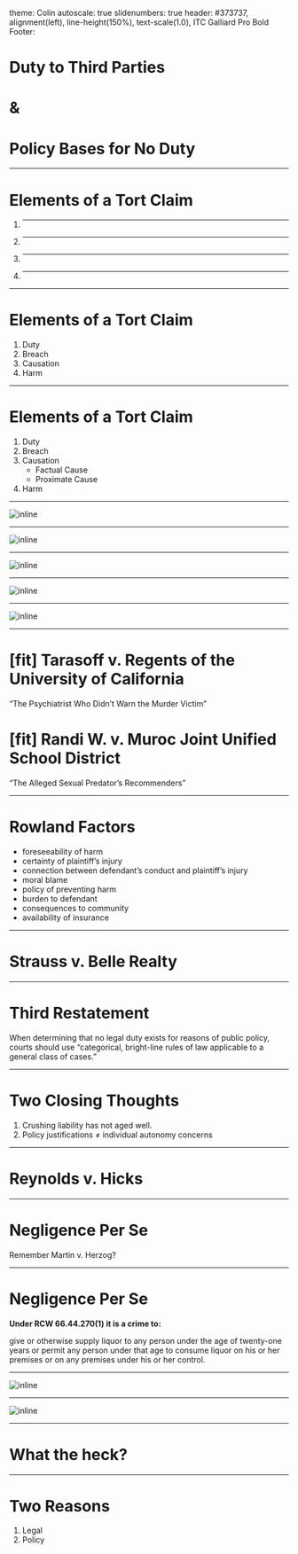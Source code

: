 theme: Colin
autoscale: true
slidenumbers: true
header: #373737, alignment(left), line-height(150%), text-scale(1.0), ITC Galliard Pro Bold
Footer:

# Duty to Third Parties

# &

# Policy Bases for No Duty


---

# Elements of a Tort Claim

1. __________________
2. __________________
3. __________________
4. __________________

---


# Elements of a Tort Claim

1. Duty
2. Breach
3. Causation
4. Harm

---


# Elements of a Tort Claim

1. Duty
2. Breach
3. Causation
   - Factual Cause
   - Proximate Cause
4. Harm

---

![inline](images/duty-1.jpg)

---

![inline](images/duty-2.jpg)

---

![inline](images/duty-3.jpg)

---

![inline](images/duty-4.jpg)

---

![inline](images/duty-5.jpg)

---

# [fit] Tarasoff v. Regents of the University of California

“The Psychiatrist Who Didn’t Warn the Murder Victim”



# [fit] Randi W. v. Muroc Joint Unified School District

“The Alleged Sexual Predator’s Recommenders”

---


# Rowland Factors

- foreseeability of harm
- certainty of plaintiff’s injury
- connection between defendant’s conduct and plaintiff’s injury
- moral blame
- policy of preventing harm
- burden to defendant
- consequences to community
- availability of insurance

---

# Strauss v. Belle Realty

---

# Third Restatement

When determining that no legal duty exists for reasons of public policy, courts should use “categorical, bright-line rules of law applicable to a general class of cases.”

---

# Two Closing Thoughts

1. Crushing liability has not aged well.
2. Policy justifications ≠ individual autonomy concerns

---

# Reynolds v. Hicks

---

# Negligence Per Se

Remember Martin v. Herzog?

---

# Negligence Per Se

**Under RCW 66.44.270(1) it is a crime to:**

give or otherwise supply liquor to any person under the age of twenty-one years or permit any person under that age to consume liquor on his or her premises or on any premises under his or her control.

---

![inline](images/reynolds-1.jpg)

---

![inline](images/reynolds-2.jpg)

---

# What the heck?

---

# Two Reasons

1. Legal
2. Policy

